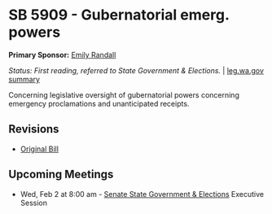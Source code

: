 # SB 5909 - Gubernatorial emerg. powers
**Primary Sponsor:** [Emily Randall](/person/leg/randall_em.md)

*Status: First reading, referred to State Government & Elections.* | [leg.wa.gov summary](https://app.leg.wa.gov/billsummary?BillNumber=5909&Year=2021)

Concerning legislative oversight of gubernatorial powers concerning emergency proclamations and unanticipated receipts.

## Revisions
* [Original Bill](1/)

## Upcoming Meetings
* Wed, Feb 2 at 8:00 am - [Senate State Government & Elections](/senate/2021-22/SGE/) Executive Session